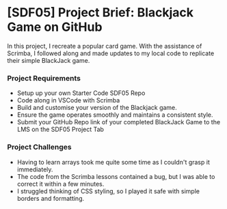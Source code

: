 # [SDF05] Project Brief: Blackjack Game on GitHub

In this project, I recreate a popular card game. With the assistance of Scrimba, I followed along and made updates to my local code to replicate their simple BlackJack game.

### Project Requirements

- Setup up your own Starter Code SDF05 Repo
- Code along in VSCode with Scrimba
- Build and customise your version of the Blackjack game.
- Ensure the game operates smoothly and maintains a consistent style.
- Submit your GitHub Repo link of your completed BlackJack Game to the LMS on the SDF05 Project Tab

### Project Challenges

- Having to learn arrays took me quite some time as I couldn't grasp it immediately.
- The code from the Scrimba lessons contained a bug, but I was able to correct it within a few minutes.
- I struggled thinking of CSS styling, so I played it safe with simple borders and formatting.
